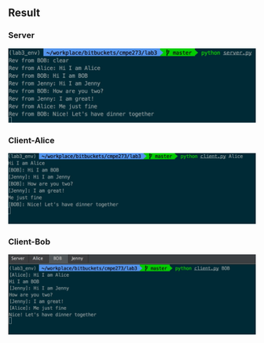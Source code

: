 
## Result
### Server
![Server](Server.jpg)

### Client-Alice
![Alice](Alice.jpg)

### Client-Bob
![BOB](Bob.jpg)